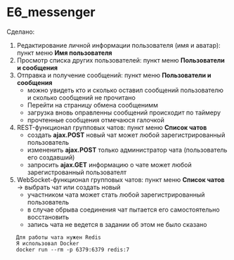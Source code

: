 # E6_messenger

Сделано:
1. Редактирование личной информации пользователя (имя и аватар): пункт меню **Имя пользователя**
2. Просмотр списка других пользователей: пункт меню **Пользователи и сообщения**
3. Отправка и получение сообщений: пункт меню **Пользователи и сообщения**
    - можно увидеть кто и сколько оставил сообщений пользователю и сколько сообщений не прочитано
    - Перейти на страницу обмена сообщенимм
    - загрузка вновь оправленны сообщений происходит по таймеру
    - прочтенные сообщения отмечаюся галочкой 
4. REST-функционал групповых чатов:  пункт меню **Список чатов**
    - создать **ajax.POST** новый чат может любой зарегистрированный пользователь
    - измененить **ajax.POST** только администратор чата (пользователь его создавший)
    - запросить **ajax.GET** информацию о чате может любой зарегистрованный пользователт
5. WebSocket-функционал групповых чатов:  пункт меню **Список чатов** -> выбрать чат или создать новый
   - участником чата может стать любой зарегистрированный пользователь
   - в случае обрыва соединения чат пытается его самостоятельно восстановить
   - запись чата не ведется в задании об этом не было сказано

```
   Для работы чата нужен Redis 
   Я использовал Docker 
   docker run --rm -p 6379:6379 redis:7
```
